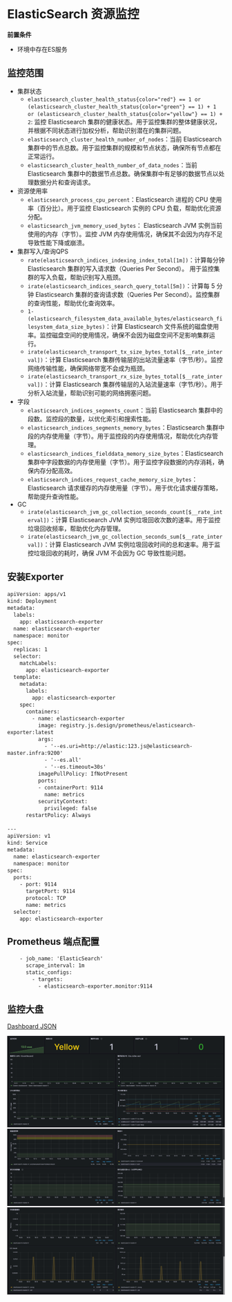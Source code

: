 # ElasticSearch 资源监控

**前置条件**
- 环境中存在ES服务

## 监控范围
- 集群状态
  - `elasticsearch_cluster_health_status{color="red"} == 1 or (elasticsearch_cluster_health_status{color="green"} == 1) + 1 or (elasticsearch_cluster_health_status{color="yellow"} == 1) + 2`: 监控 Elasticsearch 集群的健康状态。用于监控集群的整体健康状况，并根据不同状态进行加权分析，帮助识别潜在的集群问题。 
  - `elasticsearch_cluster_health_number_of_nodes`：当前 Elasticsearch 集群中的节点总数。用于监控集群的规模和节点状态，确保所有节点都在正常运行。
  - `elasticsearch_cluster_health_number_of_data_nodes`：当前 Elasticsearch 集群中的数据节点总数。确保集群中有足够的数据节点以处理数据分片和查询请求。
- 资源使用率
  - `elasticsearch_process_cpu_percent`：Elasticsearch 进程的 CPU 使用率（百分比）。用于监控 Elasticsearch 实例的 CPU 负载，帮助优化资源分配。
  - `elasticsearch_jvm_memory_used_bytes`： Elasticsearch JVM 实例当前使用的内存（字节）。监控 JVM 内存使用情况，确保其不会因为内存不足导致性能下降或崩溃。
- 集群写入/查询QPS
  - `rate(elasticsearch_indices_indexing_index_total[1m])`：计算每分钟 Elasticsearch 集群的写入请求数（Queries Per Second）。 用于监控集群的写入负载，帮助识别写入瓶颈。
  - `irate(elasticsearch_indices_search_query_total[5m])`：计算每 5 分钟 Elasticsearch 集群的查询请求数（Queries Per Second）。监控集群的查询性能，帮助优化查询效率。
  - `1-(elasticsearch_filesystem_data_available_bytes/elasticsearch_filesystem_data_size_bytes)`：计算 Elasticsearch 文件系统的磁盘使用率。监控磁盘空间的使用情况，确保不会因为磁盘空间不足影响集群运行。
  - `irate(elasticsearch_transport_tx_size_bytes_total[$__rate_interval])`：计算 Elasticsearch 集群传输层的出站流量速率（字节/秒）。监控网络传输性能，确保网络带宽不会成为瓶颈。
  - `irate(elasticsearch_transport_rx_size_bytes_total[$__rate_interval])`：计算 Elasticsearch 集群传输层的入站流量速率（字节/秒）。用于分析入站流量，帮助识别可能的网络拥塞问题。
- 字段
  - `elasticsearch_indices_segments_count`：当前 Elasticsearch 集群中的段数。监控段的数量，以优化索引和搜索性能。
  - `elasticsearch_indices_segments_memory_bytes`：Elasticsearch 集群中段的内存使用量（字节）。用于监控段的内存使用情况，帮助优化内存管理。
  - `elasticsearch_indices_fielddata_memory_size_bytes`：Elasticsearch 集群中字段数据的内存使用量（字节）。用于监控字段数据的内存消耗，确保内存分配高效。
  - `elasticsearch_indices_request_cache_memory_size_bytes`：Elasticsearch 请求缓存的内存使用量（字节）。用于优化请求缓存策略，帮助提升查询性能。
- GC
  - `irate(elasticsearch_jvm_gc_collection_seconds_count[$__rate_interval])`：计算 Elasticsearch JVM 实例垃圾回收次数的速率。用于监控垃圾回收频率，帮助优化内存管理。
  - `irate(elasticsearch_jvm_gc_collection_seconds_sum[$__rate_interval])`：计算 Elasticsearch JVM 实例垃圾回收时间的总和速率。用于监控垃圾回收的耗时，确保 JVM 不会因为 GC 导致性能问题。
## 安装Exporter
``` 
apiVersion: apps/v1
kind: Deployment
metadata:
  labels:
    app: elasticsearch-exporter
  name: elasticsearch-exporter
  namespace: monitor
spec:
  replicas: 1
  selector:
    matchLabels:
      app: elasticsearch-exporter
  template:
    metadata:
      labels:
        app: elasticsearch-exporter
    spec:
      containers:
        - name: elasticsearch-exporter
          image: registry.js.design/prometheus/elasticsearch-exporter:latest
          args:
            - '--es.uri=http://elastic:123.js@elasticsearch-master.infra:9200' 
            - '--es.all'
            - '--es.timeout=30s'
          imagePullPolicy: IfNotPresent
          ports:
          - containerPort: 9114
            name: metrics
          securityContext:
            privileged: false
      restartPolicy: Always

---
apiVersion: v1
kind: Service
metadata:
  name: elasticsearch-exporter
  namespace: monitor
spec:
  ports:
    - port: 9114
      targetPort: 9114
      protocol: TCP
      name: metrics
  selector:
    app: elasticsearch-exporter
```

## Prometheus 端点配置
``` 
    - job_name: 'ElasticSearch'
      scrape_interval: 1m
      static_configs:
        - targets: 
          - elasticsearch-exporter.monitor:9114
```

## 监控大盘

[Dashboard JSON](../Dashboard/elasticsearch.json)

![img.png](img/es-img.png)
![img_1.png](img/es-img_1.png)
![img_2.png](img/es-img_2.png)